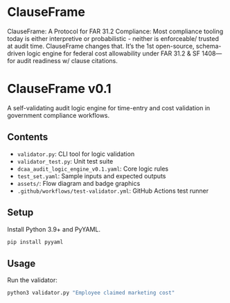 # ClauseFrame
ClauseFrame: A Protocol for FAR 31.2 Compliance:  Most compliance tooling today is either interpretive or probabilistic - neither is enforceable/ trusted at audit time.  ClauseFrame changes that.  It’s the 1st  open-source, schema-driven logic engine for federal cost allowability under FAR 31.2 &amp; SF 1408— for audit readiness w/ clause citations.

# ClauseFrame v0.1

A self-validating audit logic engine for time-entry and cost validation in government compliance workflows.

## Contents

- `validator.py`: CLI tool for logic validation
- `validator_test.py`: Unit test suite
- `dcaa_audit_logic_engine_v0.1.yaml`: Core logic rules
- `test_set.yaml`: Sample inputs and expected outputs
- `assets/`: Flow diagram and badge graphics
- `.github/workflows/test-validator.yml`: GitHub Actions test runner

## Setup

Install Python 3.9+ and PyYAML.

```bash
pip install pyyaml
```

## Usage

Run the validator:

```bash
python3 validator.py "Employee claimed marketing cost"
```

